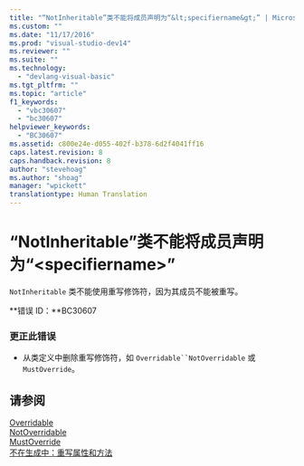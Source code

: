 ```yaml
---
title: "“NotInheritable”类不能将成员声明为“&lt;specifiername&gt;” | Microsoft Docs"
ms.custom: ""
ms.date: "11/17/2016"
ms.prod: "visual-studio-dev14"
ms.reviewer: ""
ms.suite: ""
ms.technology: 
  - "devlang-visual-basic"
ms.tgt_pltfrm: ""
ms.topic: "article"
f1_keywords: 
  - "vbc30607"
  - "bc30607"
helpviewer_keywords: 
  - "BC30607"
ms.assetid: c800e24e-d055-402f-b378-6d2f4041ff16
caps.latest.revision: 8
caps.handback.revision: 8
author: "stevehoag"
ms.author: "shoag"
manager: "wpickett"
translationtype: Human Translation
---
```

# “NotInheritable”类不能将成员声明为“&lt;specifiername&gt;”
`NotInheritable` 类不能使用重写修饰符，因为其成员不能被重写。  
  
 **错误 ID：**BC30607  
  
### 更正此错误  
  
-   从类定义中删除重写修饰符，如 `Overridable``NotOverridable` 或 `MustOverride`。  
  
## 请参阅  
 [Overridable](../../visual-basic/language-reference/modifiers/overridable.md)   
 [NotOverridable](../../visual-basic/language-reference/modifiers/notoverridable.md)   
 [MustOverride](../../visual-basic/language-reference/modifiers/mustoverride.md)   
 [不在生成中：重写属性和方法](http://msdn.microsoft.com/zh-cn/2167e8f5-1225-4b13-9ebd-02591ba90213)